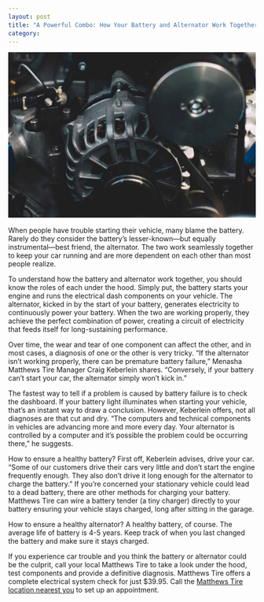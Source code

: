 ```yaml
---
layout: post
title: "A Powerful Combo: How Your Battery and Alternator Work Together"
category:
---
```


![Close up look of an alternator inside an engine bay](/img/alternator.jpg)

When people have trouble starting their vehicle, many blame the battery. Rarely do they consider the battery’s lesser-known—but equally instrumental—best friend, the alternator. The two work seamlessly together to keep your car running and are more dependent on each other than most people realize.

To understand how the battery and alternator work together, you should know the roles of each under the hood. Simply put, the battery starts your engine and runs the electrical dash components on your vehicle. The alternator, kicked in by the start of your battery, generates electricity to continuously power your battery. When the two are working properly, they achieve the perfect combination of power, creating a circuit of electricity that feeds itself for long-sustaining performance.

Over time, the wear and tear of one component can affect the other, and in most cases, a diagnosis of one or the other is very tricky. “If the alternator isn’t working properly, there can be premature battery failure,” Menasha Matthews Tire Manager Craig Keberlein shares. “Conversely, if your battery can’t start your car, the alternator simply won’t kick in.”

The fastest way to tell if a problem is caused by battery failure is to check the dashboard. If your battery light illuminates when starting your vehicle, that’s an instant way to draw a conclusion. However, Keberlein offers, not all diagnoses are that cut and dry. “The computers and technical components in vehicles are advancing more and more every day. Your alternator is controlled by a computer and it’s possible the problem could be occurring there,” he suggests.

How to ensure a healthy battery? First off, Keberlein advises, drive your car. “Some of our customers drive their cars very little and don’t start the engine frequently enough. They also don’t drive it long enough for the alternator to charge the battery.” If you’re concerned your stationary vehicle could lead to a dead battery, there are other methods for charging your battery. Matthews Tire can wire a battery tender (a tiny charger) directly to your battery ensuring your vehicle stays charged, long after sitting in the garage.

How to ensure a healthy alternator? A healthy battery, of course. The average life of battery is 4-5 years. Keep track of when you last changed the battery and make sure it stays charged.

If you experience car trouble and you think the battery or alternator could be the culprit, call your local Matthews Tire to take a look under the hood, test components and provide a definitive diagnosis. Matthews Tire offers a complete electrical system check for just $39.95. Call the [Matthews Tire location nearest you](http://matthewstire.com/locations/) to set up an appointment.
